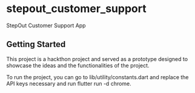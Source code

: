 # stepout_customer_support

StepOut Customer Support App

## Getting Started

This project is a hackthon project and served as a prototype designed to showcase the ideas and the functionalities of the project.

To run the project, you can go to lib/utility/constants.dart and replace the API keys necessary and run flutter run -d chrome.
